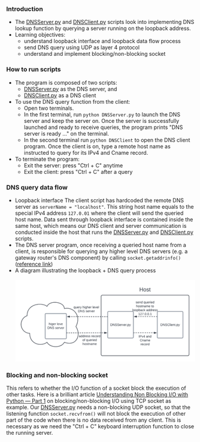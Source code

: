 ### Introduction
- The [DNSServer.py](https://github.com/claudiatang/network_programming_python/blob/main/DNS_client_server/DNSServer.py) and [DNSClient.py](https://github.com/claudiatang/network_programming_python/blob/main/DNS_client_server/DNSClient.py) scripts look into implementing DNS lookup function by querying a server running on the loopback address.
- Learning objectives:
  - understand loopback interface and loopback data flow process
  - send DNS query using UDP as layer 4 protocol
  - understand and implement blocking/non-blocking socket
### How to run scripts

- The program is composed of two scripts:
   - [DNSServer.py](https://github.com/claudiatang/network_programming_python/blob/main/DNS_client_server/DNSServer.py) as the DNS server, and
   - [DNSClient.py](https://github.com/claudiatang/network_programming_python/blob/main/DNS_client_server/DNSClient.py) as a DNS client
- To use the DNS query function from the client:
  - Open two terminals. 
  - In the first terminal, run ```python DNSServer.py``` to launch the DNS server and keep the server on. Once the server is successfully launched and ready to receive queries, the program prints "DNS server is ready ..." on the terminal.
  - In the second terminal run ```python DNSClient``` to open the DNS client program. Once the client is on, type a remote host name as instructed to query for its IPv4 and Cname record.
- To terminate the program:
   - Exit the server: press "Ctrl + C" anytime 
   - Exit the client: press "Ctrl + C" after a query

### DNS query data flow
- Loopback interface
The client script has hardcoded the remote DNS server as ```serverName = "localhost"```. This string host name equals to the special IPv4 address ```127.0.01``` where the client will send the queried host name. 
Data sent through loopback interface is contained inside the same host, which means our DNS client and server communication is conducted inside the host that runs the [DNSServer.py](https://github.com/claudiatang/network_programming_python/blob/main/DNS_client_server/DNSServer.py) and [DNSClient.py](https://github.com/claudiatang/network_programming_python/blob/main/DNS_client_server/DNSClient.py) scripts.
- The DNS server program, once receiving a queried host name from a client, is responsible for querying any higher level DNS servers (e.g. a gateway router's DNS component) by calling ```socket.getaddrinfo()``` ([reference link](https://docs.python.org/3/library/socket.html#socket.getaddrinfo))
- A diagram illustrating the loopback + DNS query process<br><br>
  <img src="https://github.com/claudiatang/network_programming_python/blob/main/img/loopback_dns_lookup.png"  width="600" height="auto">

### Blocking and non-blocking socket
This refers to whether the I/O function of a socket block the execution of other tasks.
Here is a brilliant article [Understanding Non Blocking I/O with Python — Part 1](https://medium.com/vaidikkapoor/understanding-non-blocking-i-o-with-python-part-1-ec31a2e2db9b) on blocking/non-blocking I/O using TCP socket as example.
Our [DNSServer.py](https://github.com/claudiatang/network_programming_python/blob/main/DNS_client_server/DNSServer.py) needs a non-blocking UDP socket, so that the listening function ```socket.recvfrom()``` will not block the execution of other part of the code when there is no data received from any client. This is necessary as we need the "Ctrl + C" keyboard interruption function to close the running server.
